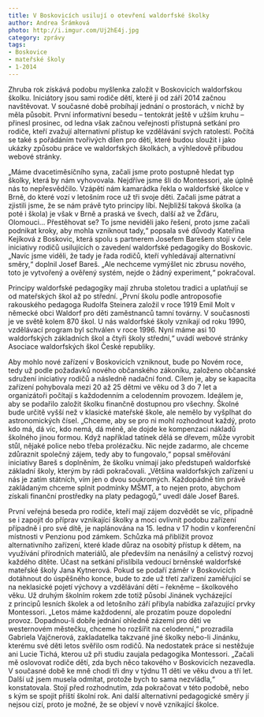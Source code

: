 ```yaml
---
title: V Boskovicích usilují o otevření waldorfské školky
author: Andrea Šrámková
photo: http://i.imgur.com/Uj2hE4j.jpg
category: zprávy
tags:
- Boskovice
- mateřské školy
- 1-2014
---
```


Zhruba rok získává podobu myšlenka založit v Boskovicích waldorfskou školku. Iniciátory jsou sami rodiče dětí, které ji od září 2014 začnou navštěvovat. V současné době probíhají jednání o prostorách, v nichž by měla působit. První informativní besedu – tentokrát ještě v užším kruhu – přinesl prosinec, od ledna však začnou veřejnosti přístupná setkání pro rodiče, kteří zvažují alternativní přístup ke vzdělávání svých ratolestí. Počítá se také s pořádáním tvořivých dílen pro děti, které budou sloužit i jako ukázky způsobu práce ve waldorfských školkách, a výhledově přibudou webové stránky.

„Máme dvacetiměsíčního syna, začali jsme proto postupně hledat typ školky, která by nám vyhovovala. Nejdříve jsme šli do Montessori, ale úplně nás to nepřesvědčilo. Vzápětí nám kamarádka řekla o waldorfské školce v Brně, do které vozí v letošním roce už tři svoje děti. Začali jsme pátrat a zjistili jsme, že se nám právě tyto principy líbí. Nejbližší taková školka (a poté i škola) je však v Brně a praská ve švech, další až ve Žďáru, Olomouci… Přestěhovat se? To jsme neviděli jako řešení, proto jsme začali podnikat kroky, aby mohla vzniknout tady,“ popsala své důvody Kateřina Kejíková z Boskovic, která spolu s partnerem Josefem Barešem stojí v čele iniciativy rodičů usilujících o zavedení waldorfské pedagogiky do Boskovic.
„Navíc jsme viděli, že tady je řada rodičů, kteří vyhledávají alternativní směry,“ doplnil Josef Bareš. „Ale nechceme vymýšlet nic zbrusu nového, toto je vytvořený a ověřený systém, nejde o žádný experiment,“ pokračoval.

Principy waldorfské pedagogiky mají zhruba stoletou tradici a uplatňují se od mateřských škol až po střední. „První školu podle antroposofie rakouského pedagoga Rudolfa Steinera založil v roce 1919 Emil Molt v německé obci Waldorf pro děti zaměstnanců tamní továrny. V současnosti je ve světě kolem 870 škol. U nás waldorfské školy vznikají od roku 1990, vzdělávací program byl schválen v roce 1996. Nyní máme asi 10 waldorfských základních škol a čtyři školy střední,“ uvádí webové stránky Asociace waldorfských škol České republiky.

Aby mohlo nové zařízení v Boskovicích vzniknout, bude po Novém roce, tedy už podle požadavků nového občanského zákoníku, založeno občanské sdružení iniciativy rodičů a následně nadační fond. Cílem je, aby se kapacita zařízení pohybovala mezi 20 až 25 dětmi ve věku od 3 do 7 let a organizátoři počítají s každodenním a celodenním provozem. Ideálem je, aby se podařilo založit školku finančně dostupnou pro všechny. Školné bude určitě vyšší než v klasické mateřské škole, ale nemělo by vyšplhat do astronomických čísel. „Chceme, aby se pro ni mohl rozhodnout každý, proto kdo má, dá víc, kdo nemá, dá méně, ale dojde ke kompenzaci nákladů školného jinou formou. Když například tatínek dělá se dřevem, může vyrobit stůl, nějaké police nebo třeba prolézačku. Nic nejde zadarmo, ale chceme zdůraznit společný zájem, tedy aby to fungovalo,“ popsal směřování iniciativy Bareš s doplněním, že školku vnímají jako předstupeň waldorfské základní školy, kterým by rádi pokračovali. „Většina waldorfských zařízení u nás je zatím státních, vím jen o dvou soukromých. Každopádně tím právě zakládaným chceme splnit podmínky MŠMT, a to nejen proto, abychom získali finanční prostředky na platy pedagogů,“ uvedl dále Josef Bareš.

První veřejná beseda pro rodiče, kteří mají zájem dozvědět se víc, případně se i zapojit do příprav vznikající školky a moci ovlivnit podobu zařízení případně i pro své dítě, je naplánována na 15. ledna v 17 hodin v konferenční místnosti v Penzionu pod zámkem. Schůzka má přiblížit provoz alternativního zařízení, které klade důraz na osobitý přístup k dětem, na využívání přírodních materiálů, ale především na nenásilný a celistvý rozvoj každého dítěte. Účast na setkání přislíbila vedoucí brněnské waldorfské mateřské školy Jana Kytnerová.
Pokud se podaří záměr v Boskovicích dotáhnout do úspěšného konce, bude to zde už třetí zařízení zaměřující se na neklasické pojetí výchovy a vzdělávání dětí – řekněme – školkového věku. Už druhým školním rokem zde totiž působí Jinánek vycházející z principů lesních školek a od letošního září přibyla nabídka zařazující prvky Montessori. „Letos máme každodenní, ale prozatím pouze dopolední provoz. Dopadnou-li dobře jednání ohledně zázemí pro děti ve westernovém městečku, chceme ho rozšířit na celodenní,“ prozradila Gabriela Vajčnerová, zakladatelka takzvané jiné školky nebo-li Jinánku, kterému své děti letos svěřilo osm rodičů. Na nedostatek práce si nestěžuje ani Lucie Tichá, kterou už při studiu zaujala pedagogika Montessori. „Začali mě oslovovat rodiče dětí, zda bych něco takového v Boskovicích nezavedla. V současné době ke mně chodí tři dny v týdnu 11 dětí ve věku dvou a tří let. Další už jsem musela odmítat, protože bych to sama nezvládla,“ konstatovala. Stojí před rozhodnutím, zda pokračovat v této podobě, nebo s kým se spojit příští školní rok. Ani další alternativní pedagogické směry jí nejsou cizí, proto je možné, že se objeví v nově vznikající školce.
